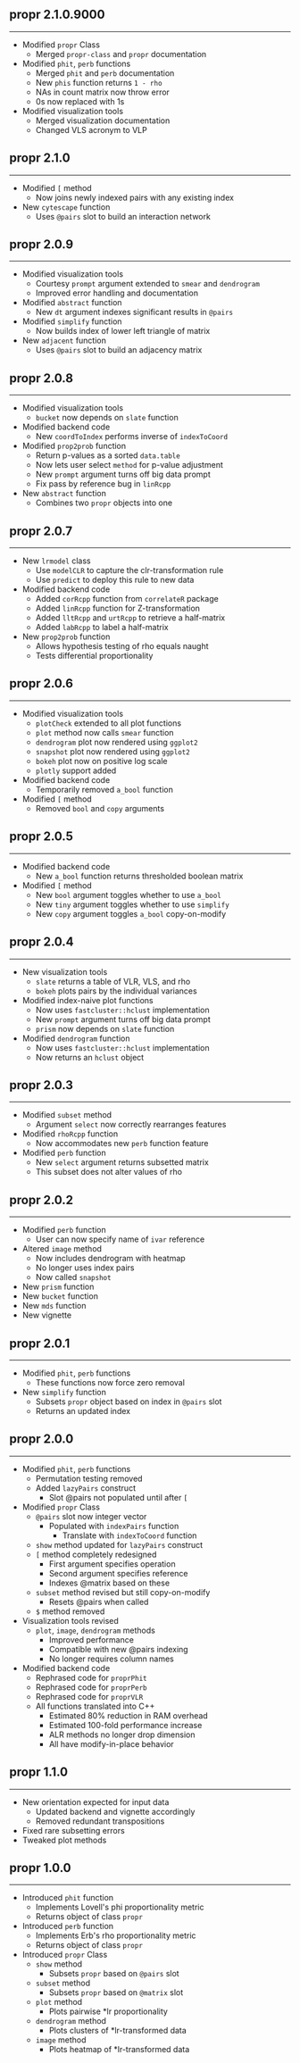 ## propr 2.1.0.9000
---------------------
* Modified `propr` Class
  * Merged `propr-class` and `propr` documentation
* Modified `phit`, `perb` functions
  * Merged `phit` and `perb` documentation
  * New `phis` function returns `1 - rho`
  * NAs in count matrix now throw error
  * 0s now replaced with 1s
* Modified visualization tools
  * Merged visualization documentation
  * Changed VLS acronym to VLP

## propr 2.1.0
---------------------
* Modified `[` method
  * Now joins newly indexed pairs with any existing index
* New `cytescape` function
  * Uses `@pairs` slot to build an interaction network

## propr 2.0.9
---------------------
* Modified visualization tools
  * Courtesy `prompt` argument extended to `smear` and `dendrogram`
  * Improved error handling and documentation
* Modified `abstract` function
  * New `dt` argument indexes significant results in `@pairs`
* Modified `simplify` function
  * Now builds index of lower left triangle of matrix
* New `adjacent` function
  * Uses `@pairs` slot to build an adjacency matrix

## propr 2.0.8
---------------------
* Modified visualization tools
  * `bucket` now depends on `slate` function
* Modified backend code
  * New `coordToIndex` performs inverse of `indexToCoord`
* Modified `prop2prob` function
  * Return p-values as a sorted `data.table`
  * Now lets user select `method` for p-value adjustment
  * New `prompt` argument turns off big data prompt
  * Fix pass by reference bug in `linRcpp`
* New `abstract` function
  * Combines two `propr` objects into one

## propr 2.0.7
---------------------
* New `lrmodel` class
  * Use `modelCLR` to capture the clr-transformation rule
  * Use `predict` to deploy this rule to new data
* Modified backend code
  * Added `corRcpp` function from `correlateR` package
  * Added `linRcpp` function for Z-transformation
  * Added `lltRcpp` and `urtRcpp` to retrieve a half-matrix
  * Added `labRcpp` to label a half-matrix
* New `prop2prob` function
  * Allows hypothesis testing of rho equals naught
  * Tests differential proportionality

## propr 2.0.6
---------------------
* Modified visualization tools
  * `plotCheck` extended to all plot functions
  * `plot` method now calls `smear` function
  * `dendrogram` plot now rendered using `ggplot2`
  * `snapshot` plot now rendered using `ggplot2`
  * `bokeh` plot now on positive log scale
  * `plotly` support added
* Modified backend code
  * Temporarily removed `a_bool` function
* Modified `[` method
  * Removed `bool` and `copy` arguments

## propr 2.0.5
---------------------
* Modified backend code
  * New `a_bool` function returns thresholded boolean matrix
* Modified `[` method
  * New `bool` argument toggles whether to use `a_bool`
  * New `tiny` argument toggles whether to use `simplify`
  * New `copy` argument toggles `a_bool` copy-on-modify

## propr 2.0.4
---------------------
* New visualization tools
  * `slate` returns a table of VLR, VLS, and rho
  * `bokeh` plots pairs by the individual variances
* Modified index-naive plot functions
  * Now uses `fastcluster::hclust` implementation
  * New `prompt` argument turns off big data prompt
  * `prism` now depends on `slate` function
* Modified `dendrogram` function
  * Now uses `fastcluster::hclust` implementation
  * Now returns an `hclust` object

## propr 2.0.3
---------------------
* Modified `subset` method
  * Argument `select` now correctly rearranges features
* Modified `rhoRcpp` function
  * Now accommodates new `perb` function feature
* Modified `perb` function
  * New `select` argument returns subsetted matrix
  * This subset does not alter values of rho

## propr 2.0.2
---------------------
* Modified `perb` function
  * User can now specify name of `ivar` reference
* Altered `image` method
  * Now includes dendrogram with heatmap
  * No longer uses index pairs
  * Now called `snapshot`
* New `prism` function
* New `bucket` function
* New `mds` function
* New vignette

## propr 2.0.1
---------------------
* Modified `phit`, `perb` functions
  * These functions now force zero removal
* New `simplify` function
  * Subsets `propr` object based on index in `@pairs` slot
  * Returns an updated index

## propr 2.0.0
---------------------
* Modified `phit`, `perb` functions
  * Permutation testing removed
  * Added `lazyPairs` construct
    * Slot @pairs not populated until after `[`
* Modified `propr` Class
  * `@pairs` slot now integer vector
    * Populated with `indexPairs` function
      * Translate with `indexToCoord` function
  * `show` method updated for `lazyPairs` construct
  * `[` method completely redesigned
    * First argument specifies operation
    * Second argument specifies reference
    * Indexes @matrix based on these
  * `subset` method revised but still copy-on-modify
    * Resets @pairs when called
  * `$` method removed
* Visualization tools revised
  * `plot`, `image`, `dendrogram` methods
    * Improved performance
    * Compatible with new @pairs indexing
    * No longer requires column names
* Modified backend code
  * Rephrased code for `proprPhit`
  * Rephrased code for `proprPerb`
  * Rephrased code for `proprVLR`
  * All functions translated into C++
    * Estimated 80% reduction in RAM overhead
    * Estimated 100-fold performance increase
    * ALR methods no longer drop dimension
    * All have modify-in-place behavior

## propr 1.1.0
---------------------
* New orientation expected for input data
  * Updated backend and vignette accordingly
  * Removed redundant transpositions
* Fixed rare subsetting errors
* Tweaked plot methods

## propr 1.0.0
---------------------
* Introduced `phit` function
  * Implements Lovell's phi proportionality metric
  * Returns object of class `propr`
* Introduced `perb` function
  * Implements Erb's rho proportionality metric
  * Returns object of class `propr`
* Introduced `propr` Class
  * `show` method
    * Subsets `propr` based on `@pairs` slot
  * `subset` method
    * Subsets `propr` based on `@matrix` slot
  * `plot` method
    * Plots pairwise *lr proportionality
  * `dendrogram` method
    * Plots clusters of *lr-transformed data
  * `image` method
    * Plots heatmap of *lr-transformed data
